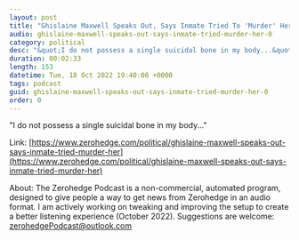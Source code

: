 ```yaml
---
layout: post
title: "Ghislaine Maxwell Speaks Out, Says Inmate Tried To 'Murder' Her"
audio: ghislaine-maxwell-speaks-out-says-inmate-tried-murder-her-0
category: political
desc: "&quot;I do not possess a single suicidal bone in my body...&quot;"
duration: 00:02:33
length: 153
datetime: Tue, 18 Oct 2022 19:40:00 +0000
tags: podcast
guid: ghislaine-maxwell-speaks-out-says-inmate-tried-murder-her-0
order: 0
---
```

&quot;I do not possess a single suicidal bone in my body...&quot;

Link: [https://www.zerohedge.com/political/ghislaine-maxwell-speaks-out-says-inmate-tried-murder-her](https://www.zerohedge.com/political/ghislaine-maxwell-speaks-out-says-inmate-tried-murder-her)

About: The Zerohedge Podcast is a non-commercial, automated program, designed to give people a way to get news from Zerohedge in an audio format.  I am actively working on tweaking and improving the setup to create a better listening experience (October 2022).  Suggestions are welcome: [zerohedgePodcast@outlook.com](mailto:zerohedgePodcast@outlook.com)